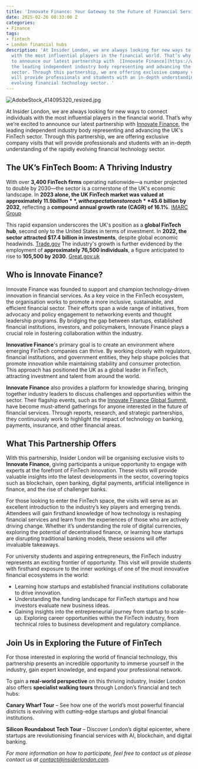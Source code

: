 ```yaml
---
title: 'Innovate Finance: Your Gateway to the Future of Financial Services'
date: 2025-02-26 08:33:00 Z
categories:
- Finance
tags:
- fintech
- London financial hubs
description: 'At Insider London, we are always looking for new ways to connect individuals
  with the most influential players in the financial world. That’s why we’re excited
  to announce our latest partnership with  [Innovate Finance](https://www.innovatefinance.com/),
  the leading independent industry body representing and advancing the UK''s FinTech
  sector. Through this partnership, we are offering exclusive company visits that
  will provide professionals and students with an in-depth understanding of the rapidly
  evolving financial technology sector. '
---
```


![AdobeStock_414095320_resized.jpg](/uploads/AdobeStock_414095320_resized.jpg)

At Insider London, we are always looking for new ways to connect individuals with the most influential players in the financial world. That’s why we’re excited to announce our latest partnership with  [Innovate Finance](https://www.innovatefinance.com/), the leading independent industry body representing and advancing the UK's FinTech sector. Through this partnership, we are offering exclusive company visits that will provide professionals and students with an in-depth understanding of the rapidly evolving financial technology sector. 

## The UK’s FinTech Boom: A Thriving Industry

With over **3,400 FinTech firms** operating nationwide—a number projected to double by 2030—the sector is a cornerstone of the UK's economic landscape. In **2023 alone, the UK FinTech market was valued at approximately $11.9 billion**, with expectations to reach **$45.6 billion by 2032**, reflecting a **compound annual growth rate (CAGR) of 16.1%**. [IMARC Group](https://www.imarcgroup.com/uk-fintech-market)

This rapid expansion underscores the UK's position as a **global FinTech hub**, second only to the United States in terms of investment. In **2022, the sector attracted $17.4 billion in investments**, despite global economic headwinds. [Trade.gov](https://www.trade.gov/country-commercial-guides/united-kingdom-financial-technology-fintech) The industry's growth is further evidenced by the employment of **approximately 76,500 individuals**, a figure anticipated to rise to **105,500 by 2030**. [Great.gov.uk](https://www.great.gov.uk/international/investment/sectors/fintech/)


## Who is Innovate Finance?  

Innovate Finance was founded to support and champion technology-driven innovation in financial services. As a key voice in the FinTech ecosystem, the organisation works to promote a more inclusive, sustainable, and efficient financial sector. Their efforts span a wide range of initiatives, from advocacy and policy engagement to networking events and thought leadership programs. By bridging the gap between startups, established financial institutions, investors, and policymakers, Innovate Finance plays a crucial role in fostering collaboration within the industry.  

**Innovative Finance**'s primary goal is to create an environment where emerging FinTech companies can thrive. By working closely with regulators, financial institutions, and government entities, they help shape policies that promote innovation while maintaining stability and consumer protection. This approach has positioned the UK as a global leader in FinTech, attracting investment and talent from around the world.  

**Innovate Finance** also provides a platform for knowledge sharing, bringing together industry leaders to discuss challenges and opportunities within the sector. Their flagship events, such as the [Innovate Finance Global Summit](https://youtu.be/50hBPx2pBjc), have become must-attend gatherings for anyone interested in the future of financial services. Through reports, research, and strategic partnerships, they continuously work to highlight the impact of technology on banking, payments, insurance, and other financial areas.  

## What This Partnership Offers  

With this partnership, Insider London will be organising exclusive visits to **Innovate Finance**, giving participants a unique opportunity to engage with experts at the forefront of FinTech innovation. These visits will provide valuable insights into the latest developments in the sector, covering topics such as blockchain, open banking, digital payments, artificial intelligence in finance, and the rise of challenger banks.  

For those looking to enter the FinTech space, the visits will serve as an excellent introduction to the industry’s key players and emerging trends. Attendees will gain firsthand knowledge of how technology is reshaping financial services and learn from the experiences of those who are actively driving change. Whether it’s understanding the role of digital currencies, exploring the potential of decentralised finance, or learning how startups are disrupting traditional banking models, these sessions will offer invaluable takeaways.  

For university students and aspiring entrepreneurs, the FinTech industry represents an exciting frontier of opportunity. This visit will provide students with firsthand exposure to the inner workings of one of the most innovative financial ecosystems in the world:

* Learning how startups and established financial institutions collaborate to drive innovation.
* Understanding the funding landscape for FinTech startups and how investors evaluate new business ideas.
* Gaining insights into the entrepreneurial journey from startup to scale-up.
Exploring career opportunities within the FinTech industry, from technical roles to business development and regulatory compliance.


## Join Us in Exploring the Future of FinTech  

For those interested in exploring the world of financial technology, this partnership presents an incredible opportunity to immerse yourself in the industry, gain expert knowledge, and expand your professional network. 

To gain a **real-world perspective** on this thriving industry, Insider London also offers **specialist walking tours** through London’s financial and tech hubs:  

**Canary Wharf Tour** – See how one of the world’s most powerful financial districts is evolving with cutting-edge startups and global financial institutions.  

**Silicon Roundabout Tech Tour** – Discover London’s digital epicenter, where startups are revolutionising financial services with AI, blockchain, and digital banking.  

*For more information on how to participate, feel free to contact us at please contact us at [contact@insiderlondon.com](mailto:contact@insiderlondon.com).*  
